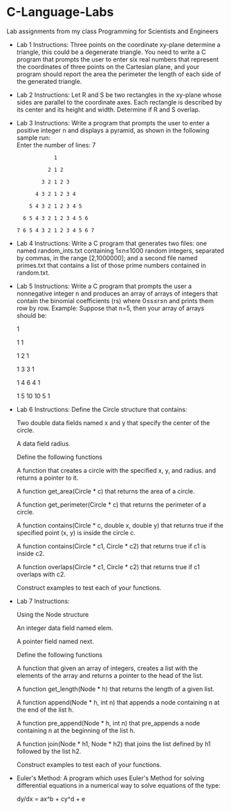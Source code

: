 # C-Language-Labs
Lab assignments from my class Programming for Scientists and Engineers

- Lab 1 Instructions:
Three points on the coordinate xy-plane determine a triangle, this could be a degenerate triangle.
You need to write a C program that prompts the user to enter six real numbers that represent the coordinates of three points on the Cartesian plane, and your program should report
the area
the perimeter
the length of each side
of the generated triangle.

- Lab 2 Instructions:
Let R and S be two rectangles in the xy-plane whose sides are parallel to the coordinate axes. Each rectangle is described by its center and its height and width. Determine if R and S overlap.

- Lab 3 Instructions:
Write a program that prompts the user to enter a positive integer n and displays a pyramid, as shown in the following sample run:  
Enter the number of lines: 7

                  1
                  
                2 1 2
                
              3 2 1 2 3
              
            4 3 2 1 2 3 4
            
          5 4 3 2 1 2 3 4 5
          
        6 5 4 3 2 1 2 3 4 5 6
        
      7 6 5 4 3 2 1 2 3 4 5 6 7 
      

- Lab 4 Instructions:
  Write a C program that generates two files: one named random_ints.txt containing 1≤n≤1000 random integers, separated by commas, in the     range [2,1000000]; and a second file named primes.txt that contains a list of those prime numbers contained in random.txt.

- Lab 5 Instructions:
  Write a C program that prompts the user a nonnegative integer n and produces an array of arrays of integers that contain the binomial     coefficients (rs) where 0≤s≤r≤n and prints them row by row. 
  Example:
  Suppose that n=5, then your array of arrays should be:

  1

  1 1

  1 2 1

  1 3 3 1

  1 4 6 4 1

  1 5 10 10 5 1


- Lab 6 Instructions:
  Define the Circle structure that contains:

  Two double data fields named x and y that specify the center of the circle.

  A data field radius.

  Define the following functions

  A function that creates a circle with the specified x, y, and radius. and returns a pointer to it.

  A function get_area(Circle * c) that returns the area of a circle.

  A function get_perimeter(Circle * c) that returns the perimeter of a circle.

  A function contains(Circle * c, double x, double y) that returns true if the specified point (x, y) is inside the circle c.

  A function contains(Circle * c1, Circle * c2) that returns true if c1 is inside c2.

  A function overlaps(Circle * c1, Circle * c2) that returns true if c1 overlaps with c2.

  Construct examples to test each of your functions.

- Lab 7 Instructions:

  Using the Node structure

  An integer data field named elem.

  A pointer field named next.

  Define the following functions

  A function that given an array of integers, creates a list with the elements of the array and returns a pointer to the head of the list.

  A function get_length(Node * h) that returns the length of a given list.

  A function append(Node *  h, int n) that appends a node containing n at the end of the list h.

  A function pre_append(Node *  h, int n) that pre_appends a node containing n at the beginning of the list h.

  A function join(Node * h1, Node * h2) that joins the list defined by h1 followed by the list h2.

  Construct examples to test each of your functions.


- Euler's Method: A program which uses Euler's Method for solving differential equations in a numerical way to solve equations of the type:

  dy/dx = ax^b + cy^d + e
